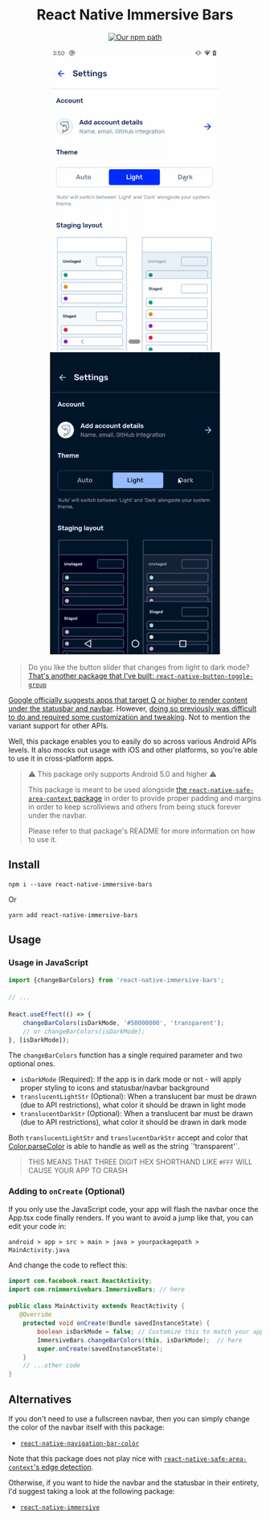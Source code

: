<h1 align="center">
  React Native Immersive Bars
</h1>
<div align="center">

[![Our npm path](https://badgen.net/npm/v/react-native-immersive-bars)](https://www.npmjs.com/package/react-native-immersive-bars/)

</div>

<div align="center">

<img height="600" alt="A preview in Android 10" src="./promo/android_10.gif"/>

<img height="600" alt="A preview in Android M" src="./promo/android_m.gif"/>

</div>

> Do you like the button slider that changes from light to dark mode? [That's another package that I've built: `react-native-button-toggle-group`](https://github.com/crutchcorn/react-native-button-toggle-group)

[Google officially suggests apps that target Q or higher to render content under the statusbar and navbar](http://youtube.com/watch?v=Nf-fP2u9vjI).
However, [doing so previously was difficult to do and required some customization and tweaking](https://unicorn-utterances.com/posts/draw-under-navbar-using-react-native/). Not to mention the variant support for other APIs.

Well, this package enables you to easily do so across various Android APIs levels. It also mocks out usage with iOS and other platforms, so you're able to use it in cross-platform apps.

> ⚠ This package only supports Android 5.0 and higher ⚠
>
> This package is meant to be used alongside [the `react-native-safe-area-context` package](https://github.com/th3rdwave/react-native-safe-area-context) in order
> to provide proper padding and margins in order to keep scrollviews and others from being stuck forever under the navbar.
>
> Please refer to that package's README for more information on how to use it.

## Install

```
npm i --save react-native-immersive-bars
```

Or

```
yarn add react-native-immersive-bars
```

## Usage

### Usage in JavaScript

```jsx
import {changeBarColors} from 'react-native-immersive-bars';

// ...

React.useEffect(() => {
    changeBarColors(isDarkMode, '#50000000', 'transparent');
    // or changeBarColors(isDarkMode);
}, [isDarkMode]);
```

The `changeBarColors` function has a single required parameter and two optional ones. 

- `isDarkMode` (Required): If the app is in dark mode or not - will apply proper styling to icons and statusbar/navbar background
- `translucentLightStr` (Optional): When a translucent bar must be drawn (due to API restrictions), what color it should be drawn in light mode
- `translucentDarkStr` (Optional): When a translucent bar must be drawn (due to API restrictions), what color it should be drawn in dark mode

Both `translucentLightStr` and `translucentDarkStr` accept and color that [Color.parseColor](https://developer.android.com/reference/android/graphics/Color#parseColor(java.lang.String)) is able to handle as well as the string `'transparent'`.

> THIS MEANS THAT THREE DIGIT HEX SHORTHAND LIKE `#FFF` WILL CAUSE YOUR APP TO CRASH

### Adding to `onCreate` (Optional)

If you only use the JavaScript code, your app will flash the navbar once the App.tsx code finally renders. 
If you want to avoid a jump like that, you can edit your code in:
 
```
android > app > src > main > java > yourpackagepath > MainActivity.java
```

And change the code to reflect this:

```java
import com.facebook.react.ReactActivity;
import com.rnimmersivebars.ImmersiveBars; // here

public class MainActivity extends ReactActivity {
   @Override
    protected void onCreate(Bundle savedInstanceState) {
        boolean isDarkMode = false; // Customize this to match your app's default theme
        ImmersiveBars.changeBarColors(this, isDarkMode);  // here
        super.onCreate(savedInstanceState);
    }
    // ...other code
}
```

## Alternatives

If you don't need to use a fullscreen navbar, then you can simply change the color of the navbar itself with this package:

- [`react-native-navigation-bar-color`](https://github.com/thebylito/react-native-navigation-bar-color)

Note that this package does not play nice with [`react-native-safe-area-context`'s edge detection](https://github.com/th3rdwave/react-native-safe-area-context/).


Otherwise, if you want to hide the navbar and the statusbar in their entirety, I'd suggest taking a look at the following package:

- [`react-native-immersive`](https://github.com/mockingbot/react-native-immersive)
